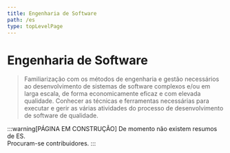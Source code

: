 ```yaml
---
title: Engenharia de Software
path: /es
type: topLevelPage
---
```


# Engenharia de Software

> Familiarização com os métodos de engenharia e gestão necessários ao desenvolvimento de sistemas de
> software complexos e/ou em larga escala, de forma economicamente eficaz e com elevada qualidade.
> Conhecer as técnicas e ferramentas necessárias para executar e gerir as várias atividades
> do processo de desenvolvimento de software de qualidade.

:::warning[PÁGINA EM CONSTRUÇÃO]
De momento não existem resumos de ES.  
Procuram-se contribuidores.
:::
